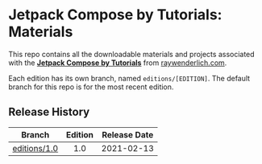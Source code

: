 # Jetpack Compose by Tutorials: Materials

This repo contains all the downloadable materials and projects associated with the **[Jetpack Compose by Tutorials](https://www.raywenderlich.com/books/jetpack-compose-by-tutorials)** from [raywenderlich.com](https://www.raywenderlich.com).

Each edition has its own branch, named `editions/[EDITION]`. The default branch for this repo is for the most recent edition.

## Release History

| Branch                                                                           | Edition | Release Date |
| ---------------------------------------------------------------------------------|:-------:|:------------:|
| [editions/1.0](https://github.com/raywenderlich/jet-materials/tree/editions/1.0) | 1.0     | 2021-02-13   |

